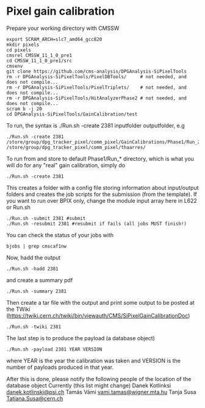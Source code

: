 # Pixel gain calibration

Prepare your working directory with CMSSW

```
export SCRAM_ARCH=slc7_amd64_gcc820
mkdir pixels
cd pixels
cmsrel CMSSW_11_1_0_pre1
cd CMSSW_11_1_0_pre1/src
cmsenv
git clone https://github.com/cms-analysis/DPGAnalysis-SiPixelTools
rm -r DPGAnalysis-SiPixelTools/PixelDBTools/     # not needed, and does not compile...
rm -r DPGAnalysis-SiPixelTools/PixelTriplets/    # not needed, and does not compile...
rm -r DPGAnalysis-SiPixelTools/HitAnalyzerPhase2 # not needed, and does not compile...
scram b -j 20
cd DPGAnalysis-SiPixelTools/GainCalibration/test
```

To run, the syntax is ./Run.sh -create 2381 inputfolder outputfolder, e.g

```
./Run.sh -create 2381 /store/group/dpg_tracker_pixel/comm_pixel/GainCalibrations/Phase1/Run_2381  /store/group/dpg_tracker_pixel/comm_pixel/thaarres/
```
To run from and store to default Phase1/Run_* directory, which is what you will do for any "real" gain calibration, simply do
```
./Run.sh -create 2381
```

This creates a folder with a config file storing information about input/output folders and creates the job scripts for the submission (from the template).
If you want to run over BPIX only, change the module input array here in L622 or Run.sh

```
./Run.sh -submit 2381 #submit
./Run.sh -resubmit 2381 #resubmit if fails (all jobs MUST finish!)
```

You can check the status of your jobs with
```
bjobs | grep cmscaf1nw
```
Now, hadd the output
```
./Run.sh -hadd 2381
```
and create a summary pdf
```
./Run.sh -summary 2381
```
Then create a tar file with the output and print some output to be posted at the TWiki (https://twiki.cern.ch/twiki/bin/viewauth/CMS/SiPixelGainCalibrationDoc)
```
./Run.sh -twiki 2381
```

The last step is to produce the payload (a database object)
```
./Run.sh -payload 2381 YEAR VERSION
```

where YEAR is the year the calibration was taken and VERSION is the number of payloads produced in that year.
 
After this is done, please notify the following people of the location of the database object
Currently (this list might change)
Danek Kotlinksi <danek.kotlinski@psi.ch>
Tamás Vámi <vami.tamas@wigner.mta.hu>
Tanja Susa <Tatjana.Susa@cern.ch>

